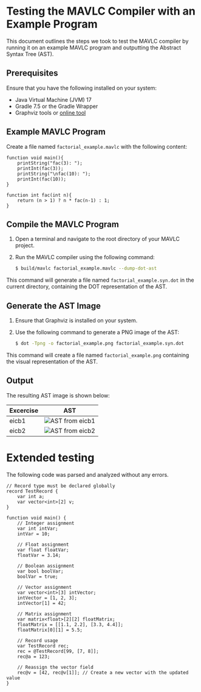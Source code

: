 # Testing the MAVLC Compiler with an Example Program

This document outlines the steps we took to test the MAVLC compiler by running it on an example MAVLC program and outputting the Abstract Syntax Tree (AST).

## Prerequisites

Ensure that you have the following installed on your system:
- Java Virtual Machine (JVM) 17
- Gradle 7.5 or the Gradle Wrapper
- Graphviz tools or [online tool](https://www.devtoolsdaily.com/graphviz/#v2=N4IgJg9gLiBc4EsDmAnAhgBwBYAJgB0A7QiMAUxwG0BnLTMgXgFkUyBjCFMAGh2qgCeAG0YAzBEJE8c4yRyGcGAdywIoZXqIiEohNAFtG+EAGE0QhACMUCYwF0A3EVSZclTuRuEkDCAFcoXhJyajIMBgAGADoAZl50QgBrUPCARkciIgBiHABlBH0MEQA5UgoANQgEMAAVAQwyImCyCKohNEsyIQZjSuq6huNeKAgIISgEcN6q2vrGkDtMwhyAEXZ29AntABk1MnQhHH00BEImstSqWnoGSwgAD152zu7jY9OhmQkheUVjLLYgKBnxGYwmUxA7zOCyWOQASmRRPsyIQ2GRduoDjgMF4oLkoF4kOdyAAmK50Bq3B5PDpdHogHGnPEE05EkCab6-FD0gFAwEg0bjSb0xk6fGE+ywnAY-bmHDGURoNgAChiAEpYPKQMSyDFyTc7o8cM86cZ8OaQIqVerNeazeyvnIxn8QLy+QKwcKzRaraqNfKLZKzss8gUimRSuQ8izvDKDjqACywag4AC0AD4cM0YrBg80E21aa8QOLWXHzB6hRDS7G9vGYcGcgAFThQSMUMySHUAVlgGAiybTmeaJNzPb7qQA+gOUxms2Uk3myt3Cy96cBO0IAD7AAA8-fTADE-KitoQdwBBFBIPyGHTUHf7qcRdOpAC+H7flfB9M3QeyOAtigbZlDgm74mg6h3lAOoAGx9jOQ7zuQvZLuQsGrqaIAbuYQgQVBKJQI+B6bgAovcOIft+XqmLh+FkNB-4hgiSKsKi6J1nKopQAAkjoOoAOz6pSho0muxjcXxMEOrIPzOty-x8vyDqglWIq4lJTHwoiyLseWhxWjqAAcwmMKJxpFvShkyZy8k8kpbDURC1mLI20qcYcMQ6gAnKZVJGiaxZeTZToKAproOU59LBa5AH5IUJSgVJ+k6qkiFzs03ljsQFytJQgX0slHlRcYRWYhWDYAUBIFRn+OXkKkqQIYOGVlEZ2XNI1E7Ti1w65R1FyXPllnGDhkjES+x6ngg2iXtet6EQ+e4YM+r6fl+KmCj+xh-pVIbVe2YG4alo79r1yFkAJA0Nadz7nZ1TVoWQqRksN4nYZuE1HiebBnnNN7QUtT7Tmtn4lbRXZ7c2raHeBUCQQxhGpTmZ2zn1N3Xc9epvVhY14fDBE6F9ZEUSgVGbZ6EJwwjjFQzgLG6Wi+nYriNZEvVz0FjQFJmdSFnvdxbOfLJXL2Up4OCzGbKxSGzPeoQvppf6Zoc6kK7cwafMFd68uKxEyuBiFclhWL7oU2pOvakQesG-aMs5PF4aHWzKWq-BaMXWrmOpBhOPFi7xXm9tJZSyldMHaBdWdVdqNIZ1i6pTHd0e518FPakQl++un3LZNP1-cAV4A4txGre+YNBzRu324BMOR3RBOI-xqvtbHrUNVd6cmVno3U4TRG5+mJOURtwxbVXDc00jdMM2xTMeSzTKaarvkayJWsjQyGn8UbouKeLlcQpJO817PKLz+VBlKjqJJ5dc68BZv1kcqFLpusCh9WdfdPM2lN9DffXmj93p-13nZfeZsx6U3pKAmujtEpRjKrKIQN9RwpzKCSR6qDMLFiQfWKBFsQB4IqjXCOtVjocxJCjdK6MyC30xlQ7qNCLoklHE9KhODs64S+lNX6M1zyF3moDUuINy7kwIcHauUoyEdgoSOJMbdaGpCyuwhRyc44YJzKozhvduGD14QXIuC17wiJfGI0eOBVKSOOuHOu5DJD0UYpQ3siiWEJ2cToj6k9+7E1wuREe4M+5N2kqQuxFADH8JvvBVxzQBzsOiU1dBDUGHRJiD1JJZA05RL7GkxJGiGpaOyRgNJaD8nPXavEnJk4cwZJJKhKJnjgARNmoPBEUA-AoEIAMMgW4nzpmKAYHpwAmxoHQIYTES0Pw7kcSXZaaSzG9OKZOVI6YSSLJKemGI6zqnpgTOtcGzToRwLDAgigUluk30ztrIhOgLmf1KrcuYWkcBrDYBsSC-DmaGUod3QB-kxJYWfo6Y2b9Ir3MtN-Y5CUIxJUeYMShq9rnnKeeC5Fgw6avPeWeZmT0Yh3x5v8-mWFoQvxBeFd+ykJE0SOdIsJgFRkGB1DEJqMSMEqKZSyvJ7ddRxI5Y0kZYyvrdMWSsgZhhxGWPHhCAVjKZ46TnhxS+WYmWvT+eZa5JLgV7wigfKlEIaVuXgTCxB5AdAIHEPsJlNSykxDYVazxPFTUTAtSgcGjrCLmoQJan+C90xMq5mqje70-VgJNhAj+er6Qhprr-Jl6tA3AKwqkYWtkw06sgZK6Bxhk10yNYdYhKCOYxHdja+pRbfZIp0GHSNDyoBh1CcBWGEBCijMaEWmOzDsyFPbROe6ZQYjuOzDHUp3Li2YxiFczeG5m0YFbV9bYiIiJ9IAPIYEWSSdMcJkBYCgBKqxVcZ2tueWfPSC9cW-IJeqzemqRbgPTRGzNhCDVxROcas5TrPWWqLVlDJMQKlMsRZvd1ZqXVuo-aBuVrFz6KuQTIa+HMEz4s1om4sQLb1popY5cFLkpQnovrBp6CYAGXqDcSlNr9yVgprSAZ9IY81JXA1611CGR20KI5jBMr0kWMe9dR4DzqmPPNjQh7GCaAXFhzaS7VmHwY5qhU7WFdbioIaTBkhM3b8xc0rUpy+bqq2BwbTVCguQ-CWAJEqM8iYXGdoXHahDLiuVscHQudW1zgAmbM+gPhLT9wvgXaIJdK1N3bt3RY-d1ZTPme87R6Gjb65dgQ9Emz5BEMcYSekspCYy35grVOnOvnvrTRaUY4Ry0y77PBVItyMicBMD8FWCwbAPnaETB2vt5AYjsoQ0ndrZAExZO640urDWEBNYLgV-zgWVlbqQDuvdUr6TDfBI15rMX3JKuTQhi9yHxMwPI2S02D7wt7dza+-N+ndMIZ-Zl-9V2HUXeQXpnTj3bFxajAAVT0CgAQTBTh+GoD2AcrKUtdeaN2PKbnPujJ+39oGB5V2ykIGAebWaQBQ++79wg-3nk1dyF0dgMEObdhZcl3Unceyct6wmcnROWWsYuuDzGxPGl45EL9Ym2gwBqH4SK9MNQsAonXemUiQhQgo8IazgnOO6VtI6U9bsp1SfE6Z1xqdsvOlfXKOYPwZBxfB3V2tmrhyezUN6ySGnYOUaOZYbdy3fYSQZdHVgonKN5m9YV0z7GbnDlfQN8KvpYqhkyvGfsOHDuzFTPc43Ur+55mgz1zRY3r2jO1dIPVttYO1GO9oSSAbmfurW7t-LrTU6mBp5EDuYACIOBcEmW+Hchy4dlxFcs1ZFXqNl7AOnpiX5CAgDfEAA)

## Example MAVLC Program

Create a file named `factorial_example.mavlc` with the following content:

```mavlc
function void main(){
    printString("fac(3): ");
    printInt(fac(3));
    printString("\nfac(10): ");
    printInt(fac(10));
}

function int fac(int n){
    return (n > 1) ? n * fac(n-1) : 1;
}
```

## Compile the MAVLC Program

1. Open a terminal and navigate to the root directory of your MAVLC project.
2. Run the MAVLC compiler using the following command:

    ```sh
    $ build/mavlc factorial_example.mavlc --dump-dot-ast
    ```

This command will generate a file named `factorial_example.syn.dot` in the current directory, containing the DOT representation of the AST.

## Generate the AST Image

1. Ensure that Graphviz is installed on your system.
2. Use the following command to generate a PNG image of the AST:

    ```sh
    $ dot -Tpng -o factorial_example.png factorial_example.syn.dot
    ```

This command will create a file named `factorial_example.png` containing the visual representation of the AST.

## Output

The resulting AST image is shown below:

| Excercise | AST |
|----------|----------|
| eicb1 | ![AST from eicb1](https://github.com/user-attachments/assets/4cc50fbd-e1d7-48ab-b028-1aacc2e5748c)   |
| eicb2 | ![AST from eicb2](https://github.com/user-attachments/assets/94386268-948d-48cc-8f79-3a4c376ff9a2)   |


# Extended testing

The following code was parsed and analyzed without any errors.
```mavlc
// Record type must be declared globally
record TestRecord {
    var int a;
    var vector<int>[2] v;
}

function void main() {
    // Integer assignment
    var int intVar;
    intVar = 10;

    // Float assignment
    var float floatVar;
    floatVar = 3.14;

    // Boolean assignment
    var bool boolVar;
    boolVar = true;

    // Vector assignment
    var vector<int>[3] intVector;
    intVector = [1, 2, 3];
    intVector[1] = 42;

    // Matrix assignment
    var matrix<float>[2][2] floatMatrix;
    floatMatrix = [[1.1, 2.2], [3.3, 4.4]];
    floatMatrix[0][1] = 5.5;

    // Record usage
    var TestRecord rec;
    rec = @TestRecord[99, [7, 8]];
    rec@a = 123;

    // Reassign the vector field
    rec@v = [42, rec@v[1]]; // Create a new vector with the updated value
}
```
